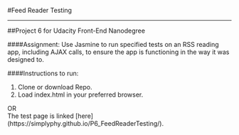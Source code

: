 #Feed Reader Testing
___
##Project 6 for Udacity Front-End Nanodegree

####Assignment:
Use Jasmine to run specified tests on an RSS reading app, including AJAX calls, to ensure the app is functioning in the way it was designed to.

####Instructions to run:
<ol>
<li>Clone or download Repo.</li>
<li>Load index.html in your preferred browser.</li>
</ol>
OR<br>
The test page is linked [here](https://simplyphy.github.io/P6_FeedReaderTesting/).